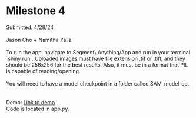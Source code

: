 # Milestone 4

<div>
    Submitted: 4/28/24 <br><br>
    Jason Cho + Namitha Yalla <br><br>
    To run the app, navigate to Segment\ Anything/App and run in your terminal `shiny run`. Uploaded images must have file extension .tif or .tiff, and they should be 256x256 for the best results. Also, it must be in a format that PIL is capable of reading/opening.<br><br>
    You will need to have a model checkpoint in a folder called SAM_model_cp.<br><br>
    <br>
</div>
<div>
    Demo: <a href=https://youtu.be/N88U1pJP7LU>Link to demo</a><br>
    Code is located in app.py.
</div>